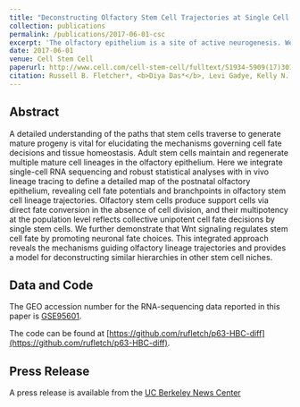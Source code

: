 ```yaml
---
title: "Deconstructing Olfactory Stem Cell Trajectories at Single Cell Resolution"
collection: publications
permalink: /publications/2017-06-01-csc
excerpt: 'The olfactory epithelium is a site of active neurogenesis. We combine single-cell transcriptomics and clonal lineage analysis to trace cell fates from the multipotent olfactory stem cell and identify multiple mechanisms controlling cell fate, including direct conversion of quiescent stem cells into support cells without cell division.'
date: 2017-06-01
venue: Cell Stem Cell
paperurl: http://www.cell.com/cell-stem-cell/fulltext/S1934-5909(17)30127-3
citation: Russell B. Fletcher*, <b>Diya Das*</b>, Levi Gadye, Kelly N. Street, Ariane Baudhuin, Allon Wagner, Michael B. Cole, Quetzal Flores, Yoon Gi Choi, Nir Yosef, Elizabeth Purdom, Sandrine Dudoit, Davide Risso and John Ngai. (2017). Deconstructing Olfactory Stem Cell Trajectories at Single Cell Resolution. <i>Cell Stem Cell</i> 20, 817-830.e8.
---
```


## Abstract
A detailed understanding of the paths that stem cells traverse to generate mature progeny is vital for elucidating the mechanisms governing cell fate decisions and tissue homeostasis. Adult stem cells maintain and regenerate multiple mature cell lineages in the olfactory epithelium. Here we integrate single-cell RNA sequencing and robust statistical analyses with in vivo lineage tracing to define a detailed map of the postnatal olfactory epithelium, revealing cell fate potentials and branchpoints in olfactory stem cell lineage trajectories. Olfactory stem cells produce support cells via direct fate conversion in the absence of cell division, and their multipotency at the population level reflects collective unipotent cell fate decisions by single stem cells. We further demonstrate that Wnt signaling regulates stem cell fate by promoting neuronal fate choices. This integrated approach reveals the mechanisms guiding olfactory lineage trajectories and provides a model for deconstructing similar hierarchies in other stem cell niches.

## Data and Code
The GEO accession number for the RNA-sequencing data reported in this paper is [GSE95601](https://www.ncbi.nlm.nih.gov/geo/query/acc.cgi?acc=GSE95601).

The code can be found at [https://github.com/rufletch/p63-HBC-diff](https://github.com/rufletch/p63-HBC-diff).

## Press Release
A press release is available from the [UC Berkeley News Center](https://web.archive.org/web/20180825201008/https://news.berkeley.edu/2017/05/11/sniffing-out-stem-cell-fates-in-the-nose/)